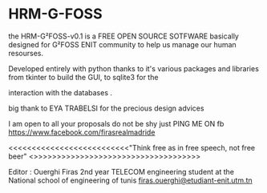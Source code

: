 # HRM-G-FOSS

the HRM-G²FOSS-v0.1 is  a FREE OPEN SOURCE SOTFWARE  basically designed for G²FOSS ENIT community to help us manage our human resourses.

Developed entirely with python thanks to it's various packages and libraries from tkinter to build the GUI, to sqlite3 for the 

interaction with the databases .


big thank to EYA TRABELSI for the precious  design advices 


I am open to all your proposals do not be shy just PING ME ON fb https://www.facebook.com/firasrealmadride

<<<<<<<<<<<<<<<<<<<<<<<<<<"Think free as in free speech, not free beer" <<Richard Stallman>>>>>>>>>>>>>>>>>>>>>>>>>>>>>>>>>>>>>
  
  
  Editor : Ouerghi Firas 
  2nd year  TELECOM engineering student at the National school of engineering of tunis
  firas.ouerghi@etudiant-enit.utm.tn
  
  
  
